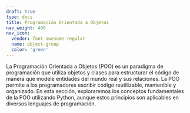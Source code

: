 ```yaml
---
draft: true
type: docs
title: Programación Orientada a Objetos
nav_weight: 400
nav_icon:
  vendor: font-awesome-regular
  name: object-group
  color: 'green'
---
```


La Programación Orientada a Objetos (POO) es un paradigma de programación que utiliza objetos y clases para estructurar el código de manera que modele entidades del mundo real y sus relaciones. La POO permite a los programadores escribir código reutilizable, mantenible y organizado. En esta sección, exploraremos los conceptos fundamentales de la POO utilizando Python, aunque estos principios son aplicables en diversos lenguajes de programación.
